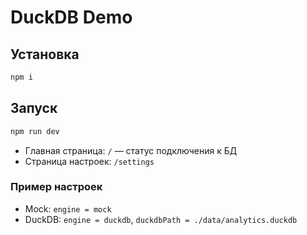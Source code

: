 # DuckDB Demo

## Установка
```bash
npm i
```

## Запуск
```bash
npm run dev
```

- Главная страница: `/` — статус подключения к БД
- Страница настроек: `/settings`

### Пример настроек
- Mock: `engine = mock`
- DuckDB: `engine = duckdb`, `duckdbPath = ./data/analytics.duckdb`
